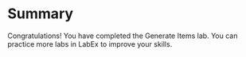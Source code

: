 # Summary

Congratulations! You have completed the Generate Items lab. You can practice more labs in LabEx to improve your skills.
